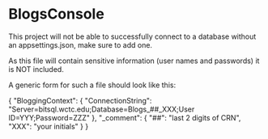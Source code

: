 # BlogsConsole

This project will not be able to successfully connect to a database without an appsettings.json, make sure to add one.

As this file will contain sensitive information (user names and passwords) it is NOT included.

A generic form for such a file should look like this:

{
  "BloggingContext": {
    "ConnectionString": "Server=bitsql.wctc.edu;Database=Blogs_##_XXX;User ID=YYY;Password=ZZZ"
  },
  "_comment": {
    "##": "last 2 digits of CRN",
    "XXX": "your initials"
  }
}
